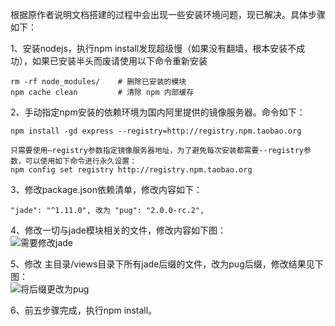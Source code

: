  根据原作者说明文档搭建的过程中会出现一些安装环境问题，现已解决。具体步骤如下：

1、安装nodejs，执行npm install发现超级慢（如果没有翻墙，根本安装不成功），如果已安装半头而废请使用以下命令重新安装
	
	rm -rf node_modules/    # 删除已安装的模块
	npm cache clean         # 清除 npm 内部缓存

2、手动指定npm安装的依赖环境为国内阿里提供的镜像服务器。命令如下：  

	npm install -gd express --registry=http://registry.npm.taobao.org
	
	只需要使用–registry参数指定镜像服务器地址，为了避免每次安装都需要--registry参数，可以使用如下命令进行永久设置：
	npm config set registry http://registry.npm.taobao.org

3、修改package.json依赖清单，修改内容如下：  

	"jade": "^1.11.0", 改为 "pug": "2.0.0-rc.2",

4、修改一切与jade模块相关的文件，修改内容如下图：  
![需要修改jade](https://raw.github.com/xym-loveit/redis-sentinel-ui/master/screenshot/jade.png)  

5、修改 主目录/views目录下所有jade后缀的文件，改为pug后缀，修改结果见下图：  
![将后缀更改为pug](https://raw.github.com/xym-loveit/redis-sentinel-ui/master/screenshot/pug.png)   

6、前五步骤完成，执行npm install。
